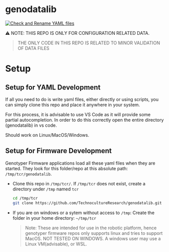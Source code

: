 # genodatalib

[![Check and Rename YAML files](https://github.com/TechnocultureResearch/genodatalib/actions/workflows/check_and_rename_yaml.yaml/badge.svg)](https://github.com/TechnocultureResearch/genodatalib/actions/workflows/check_and_rename_yaml.yaml)

⚠️ NOTE: THIS REPO IS ONLY FOR CONFIGURATION RELATED DATA. 
> THE ONLY CODE IN THIS REPO IS RELATED TO MINOR VALIDATION OF DATA FILES

# Setup
## Setup for YAML Development
If all you need to do is write yaml files, either directly or using scripts, you can simply clone this repo and place it anywhere in your system.

For this process, it is advisable to use VS Code as it will provide some partial autocompletion. In order to do this correctly open the entire directory (genodatalib) in vs code.

Should work on Linux/MacOS/Windows.

## Setup for Firmware Development
Genotyper Firmware applications load all these yaml files when they are started. They look for this folder/repo at this absolute path: `/tmp/tcr/genodatalib`.
- Clone this repo in `/tmp/tcr/`.
    If `/tmp/tcr` does not exist, create a directory under `/tmp` named `tcr`
    ```sh
    cd /tmp/tcr
    git clone https://github.com/TechnocultureResearch/genodatalib.git
    ```
- If you are on windows or a sytem without access to `/tmp`:
    Create the folder in your home directory: `~/tmp/tcr`
    > Note: These are intended for use in the robotic platform, hence genotyper firmware repos only supports linux and tries to support MacOS. NOT TESTED ON WINDOWS. A windows user may use a Linux VM(advisable), or WSL.

